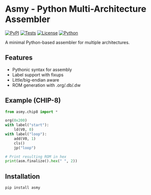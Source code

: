 # Asmy - Python Multi-Architecture Assembler

[![PyPI](https://img.shields.io/pypi/v/asmy)](https://pypi.org/project/asmy/)
[![Tests](https://github.com/zserge/asmy/actions/workflows/test.yml/badge.svg)](https://github.com/zserge/asmy/actions)
[![License](https://img.shields.io/github/license/zserge/asmy)](LICENSE)
[![Python](https://img.shields.io/pypi/pyversions/asmy)](https://pypi.org/project/asmy/)

A minimal Python-based assembler for multiple architectures.

## Features

- Pythonic syntax for assembly
- Label support with fixups
- Little/big-endian aware
- ROM generation with .org/.db/.dw

## Example (CHIP-8)

```python
from asmy.chip8 import *

org(0x200)
with label("start"):
    ld(V0, 0)
with label("loop"):
    add(V0, 1)
    cls()
    jp("loop")

# Print resulting ROM in hex
print(asm.finalize().hex(" ", 2))
```

## Installation

```bash
pip install asmy
```
